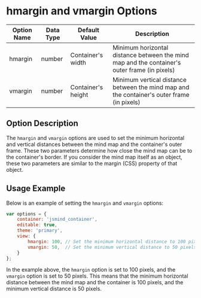# hmargin and vmargin Options

| Option Name | Data Type | Default Value | Description |
| --- | --- | --- | --- |
| hmargin | number | Container's width | Minimum horizontal distance between the mind map and the container's outer frame (in pixels) |
| vmargin | number | Container's height | Minimum vertical distance between the mind map and the container's outer frame (in pixels) |

## Option Description

The `hmargin` and `vmargin` options are used to set the minimum horizontal and vertical distances between the mind map and the container's outer frame. These two parameters determine how close the mind map can be to the container's border. If you consider the mind map itself as an object, these two parameters are similar to the margin (CSS) property of that object.

## Usage Example

Below is an example of setting the `hmargin` and `vmargin` options:

```javascript
var options = {
    container: 'jsmind_container',
    editable: true,
    theme: 'primary',
    view: {
        hmargin: 100, // Set the minimum horizontal distance to 100 pixels
        vmargin: 50,  // Set the minimum vertical distance to 50 pixels
    }
};
```

In the example above, the `hmargin` option is set to 100 pixels, and the `vmargin` option is set to 50 pixels. This means that the minimum horizontal distance between the mind map and the container is 100 pixels, and the minimum vertical distance is 50 pixels.
